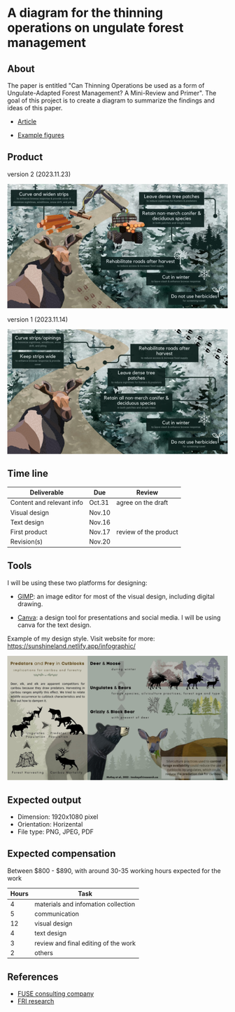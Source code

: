 # A diagram for the thinning operations on ungulate forest management


## About

The paper is entitled "Can Thinning Operations be used as a form of Ungulate-Adapted Forest Management? A Mini-Review and Primer". The goal of this project is to create a diagram to summarize the findings and ideas of this paper. 

- [Article](/docs/thinning_operation.docx)

- [Example figures](/docs/IMG_0412.JPG)


## Product

version 2 (2023.11.23)

![](./docs/moose_harvest_infographic_v2.jpg)

version 1 (2023.11.14)

![](./docs/moose_harvest_infographic_v1.png)

## Time line

| Deliverable | Due | Review |
| ----------- | ------------- | ------ |
| Content and relevant info | Oct.31 | agree on the draft |
| Visual design |Nov.10 |  |
| Text design | Nov.16 |  |
| First product | Nov.17 | review of the product |
| Revision(s) | Nov.20|  |


## Tools

I will be using these two platforms for designing: 

- [GIMP](https://www.gimp.org/): an image editor for most of the visual design, including digital drawing.

- [Canva](https://www.canva.com/): a design tool for presentations and social media. I will be using canva for the text design. 

Example of my design style. Visit website for more: https://sunshineland.netlify.app/infographic/

![](./docs/example.jpg)


## Expected output

- Dimension: 1920x1080 pixel
- Orientation: Horizental
- File type: PNG, JPEG, PDF

## Expected compensation

Between \$800 - \$890, with around 30-35 working hours expected for the work 

| Hours | Task |
| --- | --- |
| 4 | materials and infomation collection |
| 5 | communication |
| 12 | visual design |
| 4 | text design |
| 3 | review and final editing of the work |
| 2 | others |



## References

- [FUSE consulting company](https://www.fuseconsulting.ca/infographics)
- [FRI research](https://friresearch.ca/search/?frisearchable_posts%5BhierarchicalMenu%5D%5Btaxonomies_hierarchical.publication_type.lvl0%5D%5B0%5D=Summaries%20and%20Communications&frisearchable_posts%5BhierarchicalMenu%5D%5Btaxonomies_hierarchical.publication_type.lvl0%5D%5B1%5D=Infographics)


